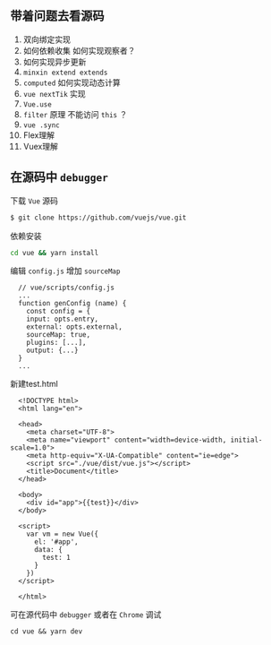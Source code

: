 ## 带着问题去看源码

1. 双向绑定实现
2. 如何依赖收集 如何实现观察者？
3. 如何实现异步更新
4. `minxin extend extends`
5. `computed` 如何实现动态计算
6. `vue nextTik` 实现
7. `Vue.use`
8. `filter` 原理 不能访问 `this` ？
9. `vue .sync`
10. Flex理解
11. Vuex理解

## 在源码中 `debugger`

下载 `Vue` 源码

```bash
$ git clone https://github.com/vuejs/vue.git
```

依赖安装
```bash
cd vue && yarn install
```

编辑 `config.js` 增加 `sourceMap`

```base
  // vue/scripts/config.js
  ...
  function genConfig (name) {
    const config = {
    input: opts.entry,
    external: opts.external,
    sourceMap: true,
    plugins: [...],
    output: {...}
  }
  ...
```

新建test.html

```base
  <!DOCTYPE html>
  <html lang="en">

  <head>
    <meta charset="UTF-8">
    <meta name="viewport" content="width=device-width, initial-scale=1.0">
    <meta http-equiv="X-UA-Compatible" content="ie=edge">
    <script src="./vue/dist/vue.js"></script>
    <title>Document</title>
  </head>

  <body>
    <div id="app">{{test}}</div>
  </body>

  <script>
    var vm = new Vue({
      el: '#app',
      data: {
        test: 1
      }
    })
  </script>

  </html>
```

可在源代码中 `debugger` 或者在 `Chrome` 调试

```base
cd vue && yarn dev
```


